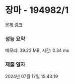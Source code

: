 # 장마 - 194982/1 

[문제 링크](https://level.goorm.io/exam/194982/%EC%9E%A5%EB%A7%88/quiz/1) 

### 성능 요약

메모리: 39.22 MB, 시간: 0.34 ms

### 제출 일자

2024년 07월 17일 15:43:19

